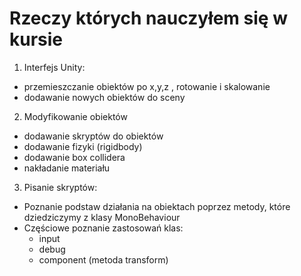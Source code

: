 # Rzeczy których nauczyłem się w kursie

1. Interfejs Unity:
- przemieszczanie obiektów po x,y,z , rotowanie i skalowanie
- dodawanie nowych obiektów do sceny

2. Modyfikowanie obiektów
- dodawanie skryptów do obiektów
- dodawanie fizyki (rigidbody)
- dodawanie box collidera
- nakładanie materiału

3. Pisanie skryptów:
- Poznanie podstaw działania na obiektach poprzez metody, które dziedziczymy z klasy MonoBehaviour 
- Częściowe poznanie zastosowań klas:
	- input 
	- debug
	- component (metoda transform)
